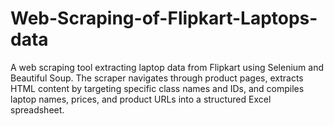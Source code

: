 # Web-Scraping-of-Flipkart-Laptops-data
A web scraping tool extracting laptop data from Flipkart using Selenium and Beautiful Soup. The scraper navigates through product pages, extracts HTML content by targeting specific class names and IDs, and compiles laptop names, prices, and product URLs into a structured Excel spreadsheet. 
